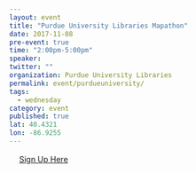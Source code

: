 ```yaml
---
layout: event 
title: "Purdue University Libraries Mapathon"
date: 2017-11-08
pre-event: true
time: "2:00pm-5:00pm"
speaker:
twitter: ""
organization: Purdue University Libraries
permalink: event/purdueuniversity/
tags:
  - wednesday 
category: event
published: true
lat: 40.4321
lon: -86.9255
---
```

　
[Sign Up Here](https://docs.google.com/forms/d/1JGX8rxAsNoIZpQwO3RrbtqS83eX-V40w_bqK9n8k-Y4/edit)

